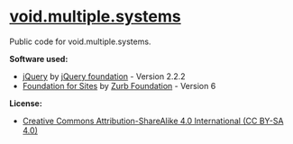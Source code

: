 # [void.multiple.systems](https://void.multiple.systems/)
Public code for void.multiple.systems.<br/>

**Software used:**<br/>
* [jQuery](https://jquery.org) by [jQuery foundation](https://jquery.org) - Version 2.2.2
* [Foundation for Sites](https://foundation.zurb.com) by [Zurb Foundation](http://zurb.com) - Version 6<br/>

**License:**<br/>
* [Creative Commons Attribution-ShareAlike 4.0 International (CC BY-SA 4.0)](https://creativecommons.org/licenses/by-sa/4.0/)

